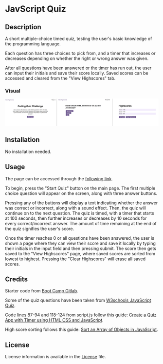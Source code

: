 # JavScript Quiz


## Description

A short multiple-choice timed quiz, testing the user's basic knowledge of the programming language. 


Each question has three choices to pick from, and a timer that increases or decreases depending on whether the right or wrong answer was given. 


After all questions have been answered or the timer has run out, the user can input their initials and save their score locally. Saved scores can be accessed and cleared from the "View Highscores" tab. 

### Visual 

![JavaScript Quiz](assets/images/screenshot.png)

## Installation
No installation needed. 

## Usage
The page can be accessed through the [following link](https://dsciocan.github.io/javascript-quiz).

To begin, press the "Start Quiz" button on the main page. The first multiple choice question will appear on the screen, along with three answer buttons. 

Pressing any of the buttons will display a text indicating whether the answer was correct or incorrect, along with a sound effect. Then, the quiz will continue on to the next question. The quiz is timed, with a timer that starts at 100 seconds, then further increases or decreases by 10 seconds for every correct/incorrect answer. The amount of time remaining at the end of the quiz signifies the user's score.

Once the timer reaches 0 or all questions have been answered, the user is shown a page where they can view their score and save it locally by typing their initials in the input field and then pressing submit. The score then gets saved to the "View Highscores" page, where saved scores are sorted from lowest to highest. Pressing the "Clear Highscores" will erase all saved scores. 

## Credits
Starter code from [Boot Camp Gitlab](https://git.bootcampcontent.com/uk-edx-16-week/UK-VIRT-FE-PT-09-2023-U-LOLC).

Some of the quiz questions have been taken from [W3schools JavaScript Quiz](https://www.w3schools.com/quiztest/quiztest.asp?qtest=JS).

Code lines 87-94 and 118-124 from script.js follow this guide: [Create a Quiz App with Timer using HTML CSS and JavaScript](https://www.geeksforgeeks.org/create-a-quiz-app-with-timer-using-html-css-and-javascript/).

High score sorting follows this guide: [Sort an Array of Objects in JavaScript](https://www.javascripttutorial.net/array/javascript-sort-an-array-of-objects/).

## License
License information is available in the [License](LICENSE) file.
